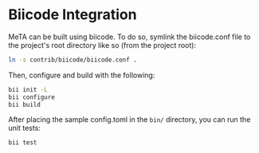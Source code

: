 # Biicode Integration
MeTA can be built using biicode. To do so, symlink the biicode.conf file to
the project's root directory like so (from the project root):

```bash
ln -s contrib/biicode/biicode.conf .
```

Then, configure and build with the following:

```bash
bii init -L
bii configure
bii build
```

After placing the sample config.toml in the `bin/` directory, you can run
the unit tests:

```bash
bii test
```
